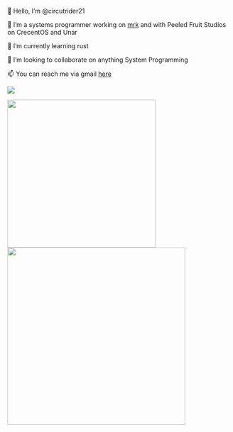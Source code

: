 👋 Hello, I’m @circutrider21

👀 I’m a systems programmer working on [mrk](https://github.com/circutrider21/mrk) and with Peeled Fruit Studios on CrecentOS and Unar

🌱 I’m currently learning rust

💞️ I’m looking to collaborate on anything System Programming

📫 You can reach me via gmail [here](circutrider21@gmail.com)

![](https://komarev.com/ghpvc/?username=V01D-NULL)

<a href="#">
  <img align="center" src="https://github-readme-stats.vercel.app/api/top-langs/?username=circutrider21&layout=compact" width="333" />
</a>
<a href="#">
  <img align="center" src="https://github-readme-stats.vercel.app/api?username=circutrider21&show_icons=true" width="400"/>
</a>

<!---
circutrider21/circutrider21 is a ✨ special ✨ repository because its `README.md` (this file) appears on your GitHub profile.
You can click the Preview link to take a look at your changes.
--->
